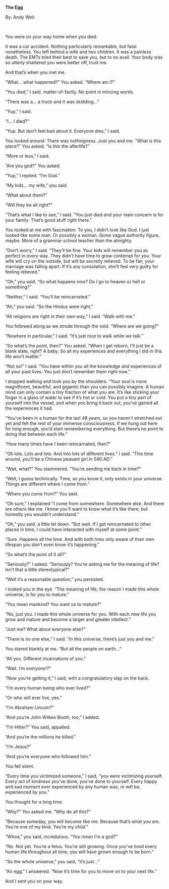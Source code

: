 **The Egg**

By: Andy Weir

 

You were on your way home when you died.

It was a car accident. Nothing particularly remarkable, but fatal
nonetheless. You left behind a wife and two children. It was a painless
death. The <span class="SpellE">EMTs</span> tried their best to save
you, but to no avail. Your body was so utterly shattered you were better
off, trust me.

And that’s when you met me.

“What… what happened?” You asked. “Where am I?”

“You died,” I said, matter-of-factly. No point in mincing words.

“There was a… a truck and it was skidding…”

“Yup,” I said.

“I… I died?”

“Yup. But don’t feel bad about it. Everyone dies,” I said.

You looked around. There was nothingness. Just you and me. “What is this
place?” You asked. “Is this the afterlife?”

“More or less,” I said.

“Are you god?” You asked.

“Yup,” I replied. “I’m God.”

“My kids… my wife,” you said.

“What about them?”

“Will they be all right?”

“That’s what I like to see,” I said. “You just died and your main
concern is for your family. That’s good stuff right there.”

You looked at me with fascination. To you, I didn’t look like God. I
just looked like some man. Or possibly a woman. Some vague authority
figure, maybe. More of a grammar school teacher than the almighty.

“Don’t worry,” I said. “They’ll be fine. Your kids will remember you as
perfect in every way. They didn’t have time to grow contempt for you.
Your wife will cry on the outside, but will be secretly relieved. To be
fair, your marriage was falling apart. If it’s any consolation, she’ll
feel very guilty for feeling relieved.”

“Oh,” you said. “So what happens now? Do I go to heaven or hell or
something?”

“Neither,” I said. “You’ll be reincarnated.”

“Ah,” you said. “So the Hindus were right,”

“All religions are right in their own way,” I said. “Walk with me.”

You followed along as we strode through the void. “Where are we going?”

“Nowhere in particular,” I said. “It’s just nice to walk while we talk.”

“So what’s the point, then?” You asked. “When I get reborn, I’ll just be
a blank slate, right? A baby. So all my experiences and everything I did
in this life won’t matter.”

“Not so!” I said. “You have within you all the knowledge and experiences
of all your past lives. You just don’t remember them right now.”

I stopped walking and took you by the shoulders. “Your soul is more
magnificent, beautiful, and gigantic than you can possibly imagine. A
human mind can only contain a tiny fraction of what you are. It’s like
sticking your finger in a glass of water to see if it’s hot or cold. You
put a tiny part of yourself into the vessel, and when you bring it back
out, you’ve gained all the experiences it had.

“You’ve been in a human for the last 48 years, so you haven’t stretched
out yet and felt the rest of your immense consciousness. If we hung out
here for long enough, you’d start remembering everything. But there’s no
point to doing that between each life.”

“How many times have I been reincarnated, then?”

“Oh lots. Lots and lots. And into lots of different lives.” I said.
“This time around, you’ll be a Chinese peasant girl in 540 AD.”

“Wait, what?” You stammered. “You’re sending me back in time?”

“Well, I guess technically. Time, as you know it, only exists in your
universe. Things are different where I come from.”

“Where you come from?” You said.

“Oh sure,” I explained “I come from somewhere. Somewhere else. And there
are others like me. I know you’ll want to know what it’s like there, but
honestly you wouldn’t understand.”

“Oh,” you said, a little let down. “But wait. If I get reincarnated to
other places in time, I could have interacted with myself at some
point.”

“Sure. Happens all the time. And with both lives only aware of their own
lifespan you don’t even know it’s happening.”

“So what’s the point of it all?”

“Seriously?” I asked. “Seriously? You’re asking me for the meaning of
life? Isn’t that a little stereotypical?”

“Well it’s a reasonable question,” you persisted.

I looked you in the eye. “The meaning of life, the reason I made this
whole universe, is for you to mature.”

“You mean mankind? You want us to mature?”

“No, just you. I made this whole universe for you. With each new life
you grow and mature and become a larger and greater intellect.”

“Just me? What about everyone else?”

“There is no one else,” I said. “In this universe, there’s just you and
me.”

You stared blankly at me. “But all the people on earth…”

“All you. Different incarnations of you.”

“Wait. I’m *everyone*!?”

“Now you’re getting it,” I said, with a congratulatory slap on the back.

“I’m every human being who ever lived?”

“Or who will ever live, yes.”

“I’m Abraham Lincoln?”

“And you’re John Wilkes Booth, too,” I added.

“I’m Hitler?” You said, appalled.

“And you’re the millions he killed.”

“I’m Jesus?”

“And you’re everyone who followed him.”

You fell silent.

“Every time you victimized someone,” I said, “you were victimizing
yourself. Every act of kindness you’ve done, you’ve done to yourself.
Every happy and sad moment ever experienced by any human was, or will
be, experienced by you.”

You thought for a long time.

“Why?” You asked me. “Why do all this?”

“Because someday, you will become like me. Because that’s what you are.
You’re one of my kind. You’re my child.”

“Whoa,” you said, incredulous. “You mean I’m a god?”

“No. Not yet. You’re a fetus. You’re still growing. Once you’ve lived
every human life throughout all time, you will have grown enough to be
born.”

“So the whole universe,” you said, “it’s just…”

“An egg.” I answered. “Now it’s time for you to move on to your next
life.”

And I sent you on your way.
